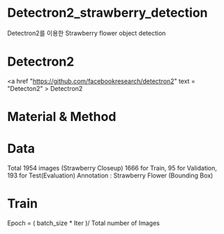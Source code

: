 # Detectron2_strawberry_detection
Detectron2를 이용한 Strawberry flower object detection

# Detectron2
 <a href "https://github.com/facebookresearch/detectron2" text = "Detecton2" > Detectron2 </a>
 
# Material & Method
# Data
 Total 1954 images (Strawberry Closeup)
 1666 for Train, 95 for Validation, 193 for Test(Evaluation)
 Annotation : Strawberry Flower (Bounding Box)
# Train
 Epoch = ( batch_size * Iter )/ Total number of Images 
